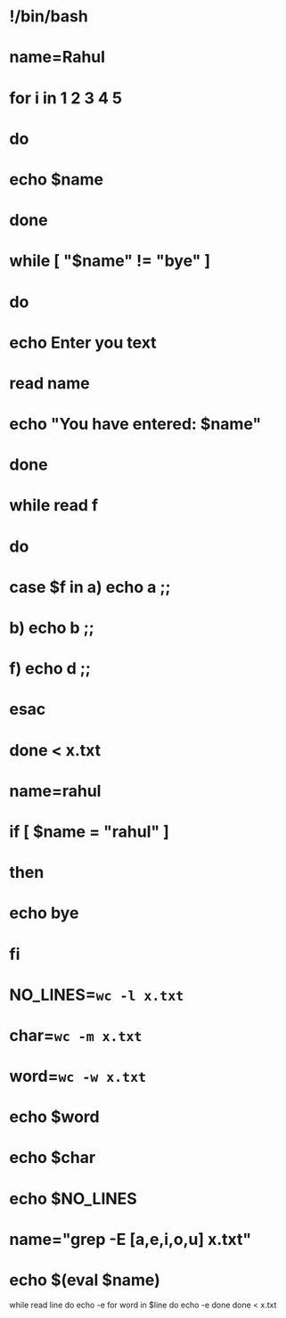 !/bin/bash
==========

name=Rahul
==========

for i in 1 2 3 4 5
==================

do
==

echo \$name
===========

done
====

while \[ "\$name" != "bye" \]
=============================

do
==

echo Enter you text
===================

read name
=========

echo "You have entered: \$name"
===============================

done
====

while read f
============

do
==

case \$f in a) echo a ;;
========================

b) echo b ;;
============

f) echo d ;;
============

esac
====

done &lt; x.txt
===============

name=rahul
==========

if \[ \$name = "rahul" \]
=========================

then
====

echo bye
========

fi
==

NO\_LINES=`wc -l x.txt`
=======================

char=`wc -m x.txt`
==================

word=`wc -w x.txt`
==================

echo \$word
===========

echo \$char
===========

echo \$NO\_LINES
================

name="grep -E \[a,e,i,o,u\] x.txt"
==================================

echo \$(eval \$name)
====================

while read line do echo -e for word in \$line do echo -e done done &lt;
x.txt

